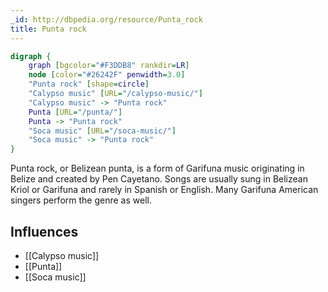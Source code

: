 ```yaml
---
_id: http://dbpedia.org/resource/Punta_rock
title: Punta rock
---
```


```dot
digraph {
	graph [bgcolor="#F3DDB8" rankdir=LR]
	node [color="#26242F" penwidth=3.0]
	"Punta rock" [shape=circle]
	"Calypso music" [URL="/calypso-music/"]
	"Calypso music" -> "Punta rock"
	Punta [URL="/punta/"]
	Punta -> "Punta rock"
	"Soca music" [URL="/soca-music/"]
	"Soca music" -> "Punta rock"
}
```

Punta rock, or Belizean punta, is a form of Garifuna music originating in Belize and created by Pen Cayetano. Songs are usually sung in Belizean Kriol or Garifuna and rarely in Spanish or English. Many Garifuna American singers perform the genre as well.

## Influences

- [[Calypso music]]
- [[Punta]]
- [[Soca music]]
